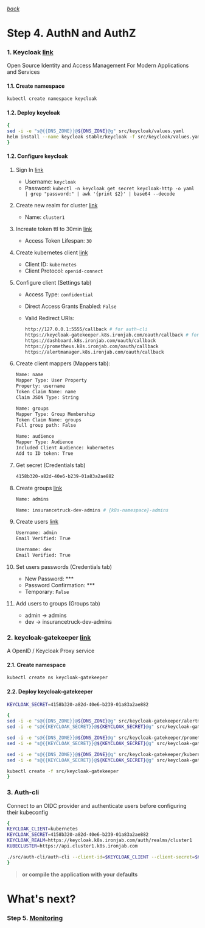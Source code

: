 ###### [back](http://54.152.51.78:10080/ironjab/it-k8s/src/master/docs/step3.md)

# Step 4. AuthN and AuthZ

### 1. Keycloak [link](https://www.keycloak.org)
Open Source Identity and Access Management For Modern Applications and Services

#### 1.1. Create namespace
```sh
kubectl create namespace keycloak
```

#### 1.2. Deploy keycloak
```sh
{
sed -i -e "s@{{DNS_ZONE}}@${DNS_ZONE}@g" src/keycloak/values.yaml
helm install --name keycloak stable/keycloak -f src/keycloak/values.yaml --namespace keycloak
}
```

#### 1.2. Configure keycloak

1. Sign In [link](https://keycloak.k8s.ironjab.com/auth)
    * Username: `keycloak`
    * Password: `kubectl -n keycloak get secret keycloak-http -o yaml | grep "password:" | awk '{print $2}' | base64 --decode`
2. Create new realm for cluster [link](https://keycloak.k8s.ironjab.com/auth/admin/master/console/#/create/realm)
    * Name: `cluster1`
3. Increate token ttl to 30min [link](https://keycloak.k8s.ironjab.com/auth/admin/master/console/#/realms/cluster1/token-settings)
    * Access Token Lifespan: `30`
4. Create kubernetes client [link](https://keycloak.k8s.ironjab.com/auth/admin/master/console/#/create/client/cluster1)
    * Client ID: `kubernetes`
    * Client Protocol: `openid-connect`
5. Configure client (Settings tab)
    * Access Type: `confidential`
    * Direct Access Grants Enabled: `False`
    * Valid Redirect URIs: 

        ```sh
        http://127.0.0.1:5555/callback # for auth-cli
        https://keycloak-gatekeeper.k8s.ironjab.com/oauth/callback # for gatekeeper
        https://dashboard.k8s.ironjab.com/oauth/callback
        https://prometheus.k8s.ironjab.com/oauth/callback
        https://alertmanager.k8s.ironjab.com/oauth/callback
        ```
6. Create client mappers (Mappers tab):

    ```sh
    Name: name
    Mapper Type: User Property
    Property: username
    Token Claim Name: name
    Claim JSON Type: String
    ```

    ```sh
    Name: groups
    Mapper Type: Group Membership
    Token Claim Name: groups
    Full group path: False
    ``` 

    ```sh
    Name: audience
    Mapper Type: Audience
    Included Client Audience: kubernetes
    Add to ID token: True
    ```
7. Get secret (Credentials tab)

    ```sh
    4158b320-a82d-40e6-b239-01a83a2ae882
    ```
8. Create groups [link](https://keycloak.k8s.ironjab.com/auth/admin/master/console/#/create/group/cluster1/parent/realm)

    ```sh
    Name: admins
    ```

    ```sh
    Name: insurancetruck-dev-admins # {k8s-namespace}-admins
    ```   
9. Create users [link](https://keycloak.k8s.ironjab.com/auth/admin/master/console/#/create/user/cluster1)

    ```sh
    Username: admin
    Email Verified: True
    ```

    ```sh
    Username: dev
    Email Verified: True
    ```
10. Set users passwords (Credentials tab)
    * New Password: ***
    * Password Confirmation: ***
    * Temporary: `False`
11. Add users to groups (Groups tab)
    * admin  -> admins
    * dev    -> insurancetruck-dev-admins 


### 2. keycloak-gatekeeper [link](https://github.com/keycloak/keycloak-gatekeeper)
A OpenID / Keycloak Proxy service

#### 2.1. Create namespace
```sh
kubectl create ns keycloak-gatekeeper
```

#### 2.2. Deploy keycloak-gatekeeper
```sh
KEYCLOAK_SECRET=4158b320-a82d-40e6-b239-01a83a2ae882

{
sed -i -e "s@{{DNS_ZONE}}@${DNS_ZONE}@g" src/keycloak-gatekeeper/alertmanager.yaml
sed -i -e "s@{{KEYCLOAK_SECRET}}@${KEYCLOAK_SECRET}@g" src/keycloak-gatekeeper/alertmanager.yaml

sed -i -e "s@{{DNS_ZONE}}@${DNS_ZONE}@g" src/keycloak-gatekeeper/prometheus.yaml
sed -i -e "s@{{KEYCLOAK_SECRET}}@${KEYCLOAK_SECRET}@g" src/keycloak-gatekeeper/prometheus.yaml

sed -i -e "s@{{DNS_ZONE}}@${DNS_ZONE}@g" src/keycloak-gatekeeper/kubernetes-dashboard.yaml
sed -i -e "s@{{KEYCLOAK_SECRET}}@${KEYCLOAK_SECRET}@g" src/keycloak-gatekeeper/kubernetes-dashboard.yaml

kubectl create -f src/keycloak-gatekeeper
}
```

### 3. Auth-cli
Connect to an OIDC provider and authenticate users before configuring their kubeconfig

```sh
{
KEYCLOAK_CLIENT=kubernetes
KEYCLOAK_SECRET=4158b320-a82d-40e6-b239-01a83a2ae882
KEYCLOAK_REALM=https://keycloak.k8s.ironjab.com/auth/realms/cluster1
KUBECLUSTER=https://api.cluster1.k8s.ironjab.com

./src/auth-cli/auth-cli --client-id=$KEYCLOAK_CLIENT --client-secret=$KEYCLOAK_SECRET --issuer=$KEYCLOAK_REALM --kubecluster=$KUBECLUSTER
}
```
> **or compile the application with your defaults**

<!-- ### 4. Add Auth0 user admin rights
```sh
{
AUTH0_USER_USERNAME=dimag # auth0 created user at step 1.7 username

sed -i -e "s@{{DNS_ZONE}}@${DNS_ZONE}@g" src/admin-user/clusterrolebinding.yaml
sed -i -e "s@{{AUTH0_USER_USERNAME}}@${AUTH0_USER_USERNAME}@g" src/admin-user/clusterrolebinding.yaml
kubectl apply -f src/admin-user/clusterrolebinding.yaml
}
``` -->

<!-- ## Demo

<p align="center">
  <a target="_blank" href="https://asciinema.org/a/197034">
  <img src="https://asciinema.org/a/197034.png" width="885"></image>
  </a>
</p> -->

# What's next?

### Step 5. [Monitoring](http://54.152.51.78:10080/ironjab/it-k8s/src/master/docs/step5.md)
